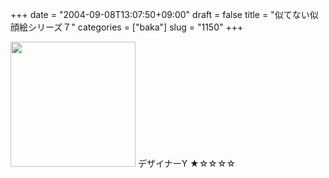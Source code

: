 +++
date = "2004-09-08T13:07:50+09:00"
draft = false
title = "似てない似顔絵シリーズ７"
categories = ["baka"]
slug = "1150"
+++

<img src="http://ieiriblog.jugem.jp/?image=4022" width="200" height="200" alt="" class="pict" />
デザイナーY
★☆☆☆☆
